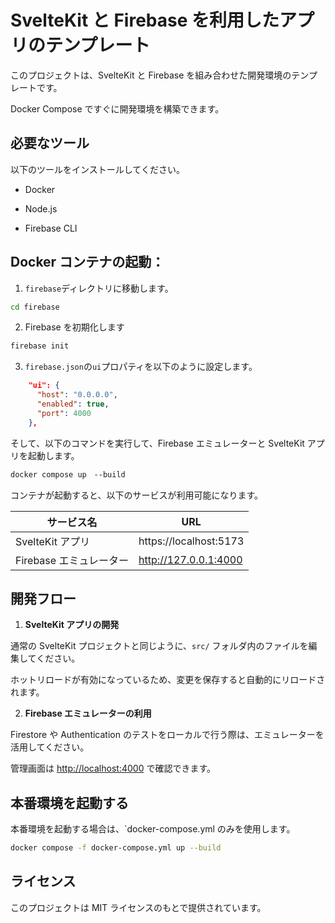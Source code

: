 # SvelteKit と Firebase を利用したアプリのテンプレート

このプロジェクトは、SvelteKit と Firebase を組み合わせた開発環境のテンプレートです。

Docker Compose ですぐに開発環境を構築できます。

## 必要なツール

以下のツールをインストールしてください。

- Docker

- Node.js

- Firebase CLI

## Docker コンテナの起動：

1. `firebase`ディレクトリに移動します。

  ```bash
  cd firebase
  ```

2. Firebase を初期化します

  ```bash
  firebase init
  ```

3. `firebase.json`の`ui`プロパティを以下のように設定します。

  ```json
      "ui": {
        "host": "0.0.0.0",
        "enabled": true,
        "port": 4000
      },
  ```

そして、以下のコマンドを実行して、Firebase エミュレーターと SvelteKit アプリを起動します。

```bash
docker compose up　--build
```

コンテナが起動すると、以下のサービスが利用可能になります。

| サービス名              | URL                    |
| ----------------------- | ---------------------- |
| SvelteKit アプリ        | https://localhost:5173 |
| Firebase エミュレーター | http://127.0.0.1:4000  |

## 開発フロー

1. **SvelteKit アプリの開発**

通常の SvelteKit プロジェクトと同じように、`src/` フォルダ内のファイルを編集してください。

ホットリロードが有効になっているため、変更を保存すると自動的にリロードされます。

2. **Firebase エミュレーターの利用**

Firestore や Authentication のテストをローカルで行う際は、エミュレーターを活用してください。

管理画面は [http://localhost:4000](http://localhost:4000) で確認できます。

## 本番環境を起動する

本番環境を起動する場合は、`docker-compose.yml のみを使用します。

```bash
docker compose -f docker-compose.yml up --build
```

## ライセンス

このプロジェクトは MIT ライセンスのもとで提供されています。
